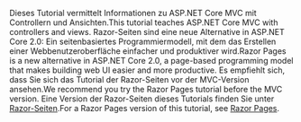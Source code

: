 <span data-ttu-id="c7458-101">Dieses Tutorial vermittelt Informationen zu ASP.NET Core MVC mit Controllern und Ansichten.</span><span class="sxs-lookup"><span data-stu-id="c7458-101">This tutorial teaches ASP.NET Core MVC with controllers and views.</span></span> <span data-ttu-id="c7458-102">Razor-Seiten sind eine neue Alternative in ASP.NET Core 2.0: Ein seitenbasiertes Programmiermodell, mit dem das Erstellen einer Webbenutzeroberfläche einfacher und produktiver wird.</span><span class="sxs-lookup"><span data-stu-id="c7458-102">Razor Pages is a new alternative in ASP.NET Core 2.0, a page-based programming model that makes building web UI easier and more productive.</span></span> <span data-ttu-id="c7458-103">Es empfiehlt sich, dass Sie sich das Tutorial der Razor-Seiten vor der MVC-Version ansehen.</span><span class="sxs-lookup"><span data-stu-id="c7458-103">We recommend you try the Razor Pages tutorial before the MVC version.</span></span> <span data-ttu-id="c7458-104">Eine Version der Razor-Seiten dieses Tutorials finden Sie unter [Razor-Seiten](xref:mvc/razor-pages/index).</span><span class="sxs-lookup"><span data-stu-id="c7458-104">For a Razor Pages version of this tutorial, see [Razor Pages](xref:mvc/razor-pages/index).</span></span> 
